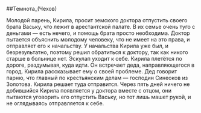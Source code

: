 ##Темнота_(Чехов)


Молодой парень, Кирила, просит земского доктора отпустить своего брата Ваську, что лежит в арестантской палате. В их семье очень туго с деньгами — есть нечего, и помощь брата просто необходима.
Доктор пытается объяснить молодому человеку, что не имеет на это права, и отправляет его к начальству. У начальства Кирила уже был, и безрезультатно, поэтому решил обратиться к доктору, так как никого старше в больнице нет. Эскулап уходит к себе.
Кирила плетётся по дороге, раздумывая, куда идти. Он встречает деда, направляющегося в город. Кирила рассказывает ему о своей проблеме. Дед говорит парню, что главный по крестьянским делам — господин Синеоков из Золотова. Кирила решает туда отправится.
Через пять дней ничего не добившийся Кирила появляется у доктора вместе с отцом, они пытаются уговорить его отпустить Ваську, но тот лишь машет рукой, и не оглядываясь отправляется к себе.

